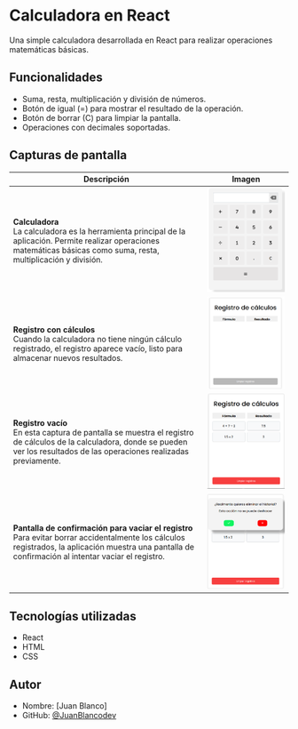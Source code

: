 # Calculadora en React

Una simple calculadora desarrollada en React para realizar operaciones matemáticas básicas.

## Funcionalidades

- Suma, resta, multiplicación y división de números.
- Botón de igual (=) para mostrar el resultado de la operación.
- Botón de borrar (C) para limpiar la pantalla.
- Operaciones con decimales soportadas.

## Capturas de pantalla

| Descripción | Imagen |
|-------------|--------|
| **Calculadora** <br> La calculadora es la herramienta principal de la aplicación. Permite realizar operaciones matemáticas básicas como suma, resta, multiplicación y división. | ![Calculadora](screenshots/calculator.png) |
| **Registro con cálculos** <br> Cuando la calculadora no tiene ningún cálculo registrado, el registro aparece vacío, listo para almacenar nuevos resultados. | ![Registro con cálculos](screenshots/log.png) |
| **Registro vacío** <br> En esta captura de pantalla se muestra el registro de cálculos de la calculadora, donde se pueden ver los resultados de las operaciones realizadas previamente. | ![Registro vacío](screenshots/log1.png) |
| **Pantalla de confirmación para vaciar el registro** <br> Para evitar borrar accidentalmente los cálculos registrados, la aplicación muestra una pantalla de confirmación al intentar vaciar el registro. | ![Pantalla de confirmación para vaciar el registro](screenshots/clean_log.png) |

## Tecnologías utilizadas

- React
- HTML
- CSS

## Autor

- Nombre: [Juan Blanco]
- GitHub: [@JuanBlancodev](https://github.com/JuanBlancodev)